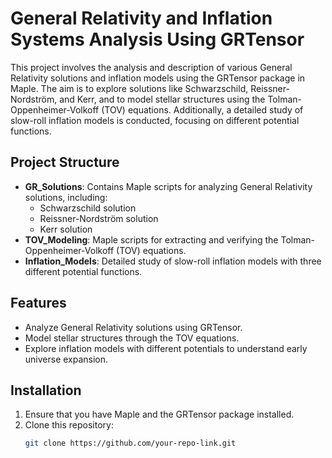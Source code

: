 # General Relativity and Inflation Systems Analysis Using GRTensor

This project involves the analysis and description of various General Relativity solutions and inflation models using the GRTensor package in Maple. The aim is to explore solutions like Schwarzschild, Reissner-Nordström, and Kerr, and to model stellar structures using the Tolman-Oppenheimer-Volkoff (TOV) equations. Additionally, a detailed study of slow-roll inflation models is conducted, focusing on different potential functions.

## Project Structure
- **GR_Solutions**: Contains Maple scripts for analyzing General Relativity solutions, including:
  - Schwarzschild solution
  - Reissner-Nordström solution
  - Kerr solution
- **TOV_Modeling**: Maple scripts for extracting and verifying the Tolman-Oppenheimer-Volkoff (TOV) equations.
- **Inflation_Models**: Detailed study of slow-roll inflation models with three different potential functions.
  
## Features
- Analyze General Relativity solutions using GRTensor.
- Model stellar structures through the TOV equations.
- Explore inflation models with different potentials to understand early universe expansion.

## Installation
1. Ensure that you have Maple and the GRTensor package installed.
2. Clone this repository:
   ```bash
   git clone https://github.com/your-repo-link.git
